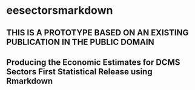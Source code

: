 # eesectorsmarkdown

## THIS IS A PROTOTYPE BASED ON AN EXISTING PUBLICATION IN THE PUBLIC DOMAIN

## Producing the Economic Estimates for DCMS Sectors First Statistical Release using Rmarkdown

